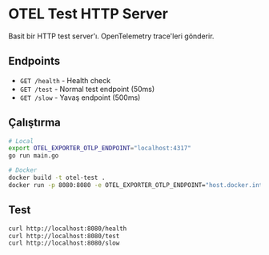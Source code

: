 # OTEL Test HTTP Server

Basit bir HTTP test server'ı. OpenTelemetry trace'leri gönderir.

## Endpoints

- `GET /health` - Health check
- `GET /test` - Normal test endpoint (50ms)
- `GET /slow` - Yavaş endpoint (500ms)

## Çalıştırma

```bash
# Local
export OTEL_EXPORTER_OTLP_ENDPOINT="localhost:4317"
go run main.go

# Docker
docker build -t otel-test .
docker run -p 8080:8080 -e OTEL_EXPORTER_OTLP_ENDPOINT="host.docker.internal:4317" otel-test
```

## Test

```bash
curl http://localhost:8080/health
curl http://localhost:8080/test
curl http://localhost:8080/slow
```

